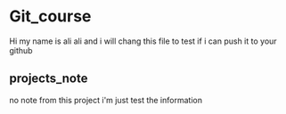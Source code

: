 # Git_course

Hi my name is ali ali and i will chang this file to test if i can push it to your github 


## projects_note


no note from this project i'm just test the information 
